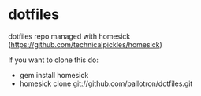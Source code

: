 dotfiles
========

dotfiles repo managed with homesick (https://github.com/technicalpickles/homesick)

If you want to clone this do:

* gem install homesick
* homesick clone git://github.com/pallotron/dotfiles.git
